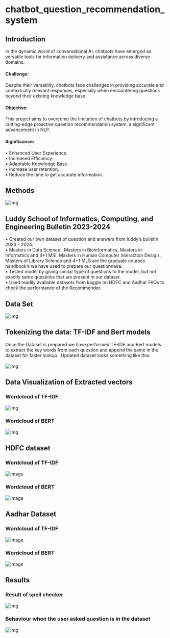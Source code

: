 # chatbot_question_recommendation_system

## Introduction
In the dynamic world of conversational AI, chatbots have emerged as versatile tools for information delivery and assistance across diverse domains.
#### Challenge:
Despite their versatility, chatbots face challenges in providing accurate and contextually relevant responses, especially when encountering questions beyond their existing knowledge base.
#### Objective:
This project aims to overcome the limitation of chatbots by introducing a cutting-edge proactive question recommendation system, a significant advancement in NLP.
#### Significance:
• Enhanced User Experience.<br>
• Increased Efficiency.<br>
• Adaptable Knowledge Base.<br>
• Increase user retention.<br>
• Reduce the time to get accurate information.<br>

## Methods
![img](https://github.com/user-attachments/assets/ea1b5d81-2177-45da-9e3b-abf3dd4acf09)

## Luddy School of Informatics, Computing, and Engineering Bulletin 2023-2024
• Created our own dataset of question and answers from luddy’s bulletin 2023 - 2024.<br>
• Masters in Data Science , Masters in Bioinformatics, Masters in  Informatics and 4+1 MSI,  Masters in  Human Computer Interaction Design , Masters of  Library Science and 4+1 MLS are the graduate courses handbook’s we have used to prepare our questionnaire.<br>
• Tested model by giving similar type of questions to the model, but not exactly same questions that are present in our dataset.<br>
• Used readily available datasets from kaggle on HDFC and Aadhar FAQs to check the performance of the Recommender.<br>

## Data Set 
![img](https://github.com/user-attachments/assets/b5ed3a52-821a-4bd2-a30d-45661294b3ae)

## Tokenizing the data: TF-IDF and Bert models 
Once the Dataset is prepared we have performed TF-IDF and Bert models to extract the key words from each question and append the same in the dataset for faster lookup .
Updated dataset looks something like this: 
<br>
<br>
![img](https://github.com/user-attachments/assets/98fc30d6-115a-484c-835e-fb21af102d8e)

## Data Visualization of Extracted vectors

### Wordcloud of TF-IDF
![img](https://github.com/user-attachments/assets/cfc0fd25-0dc8-4f64-bea7-bc9f016ea7ac)

### Wordcloud of BERT
![img](https://github.com/user-attachments/assets/3c371b08-7402-4254-96ea-6dbd277ac217)

## HDFC dataset 
### Wordcloud of TF-IDF
![image](https://github.com/user-attachments/assets/13e7d566-ca0f-4d4e-b688-b34a57d3560d)

### Wordcloud of BERT
![image](https://github.com/user-attachments/assets/16435aa8-785f-4449-bb2a-acf98673cf15)

## Aadhar Dataset
### Wordcloud of TF-IDF
![image](https://github.com/user-attachments/assets/c7215e4e-1ea8-46b5-8269-fb888a310908)

### Wordcloud of BERT
![image](https://github.com/user-attachments/assets/2760124d-ae11-44d5-9588-bb4baa775c9e)

## Results
### Result of spell checker
![img](https://github.com/user-attachments/assets/93d4e999-65ca-494b-93d4-443cfcd13962)

### Behaviour when the user asked question is in the dataset 
![img](https://github.com/user-attachments/assets/a5481795-770d-4626-84a1-01e6cb808f60)


